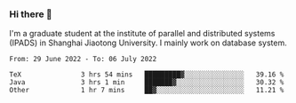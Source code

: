 ### Hi there 👋

I'm a graduate student at the institute of parallel and distributed systems (IPADS) in Shanghai Jiaotong University. I mainly work on database system.

<!--START_SECTION:waka-->

```text
From: 29 June 2022 - To: 06 July 2022

TeX               3 hrs 54 mins   █████████▓░░░░░░░░░░░░░░░   39.16 %
Java              3 hrs 1 min     ███████▓░░░░░░░░░░░░░░░░░   30.32 %
Other             1 hr 7 mins     ██▓░░░░░░░░░░░░░░░░░░░░░░   11.21 %
```

<!--END_SECTION:waka-->

<!--
**yqmmm/yqmmm** is a ✨ _special_ ✨ repository because its `README.md` (this file) appears on your GitHub profile.

Here are some ideas to get you started:

- 🔭 I’m currently working on ...
- 🌱 I’m currently learning ...
- 👯 I’m looking to collaborate on ...
- 🤔 I’m looking for help with ...
- 💬 Ask me about ...
- 📫 How to reach me: ...
- 😄 Pronouns: ...
- ⚡ Fun fact: ...
-->
